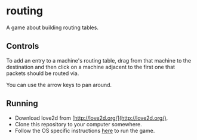 # routing

A game about building routing tables.

## Controls

To add an entry to a machine's routing table, drag from that machine to the destination and then click on a machine adjacent to the first one that packets should be routed via.

You can use the arrow keys to pan around.

## Running

 - Download love2d from [http://love2d.org/](http://love2d.org/).
 - Clone this repository to your computer somewhere.
 - Follow the OS specific instructions [here](http://love2d.org/wiki/Getting_Started#Running_Games) to run the game.
